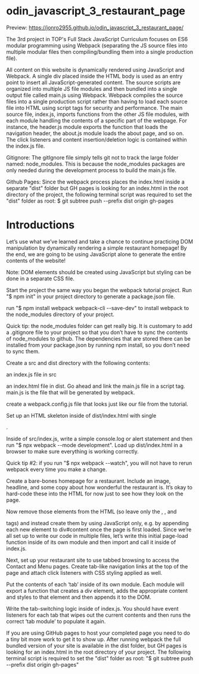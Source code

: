 # odin_javascript_3_restaurant_page

Preview: https://jonro2955.github.io/odin_javascript_3_restaurant_page/

The 3rd project in TOP's Full Stack JavaScript Curriculum focuses on ES6 modular programming using Webpack (separating the JS source files into multiple modular files then compiling/bundling them into a single production file).

All content on this website is dynamically rendered using JavaScript and Webpack. A single div placed inside the HTML body is used as an entry point to insert all JavaScript-generated content. The source scripts are organized into multiple JS file modules and then bundled into a single output file called main.js using Webpack. Webpack compiles the source files into a single production script rather than having to load each source file into HTML using script tags for security and performance. The main source file, index.js, imports functions from the other JS file modules, with each module handling the contents of a specific part of the webpage. For instance, the header.js module exports the function that loads the navigation header, the about.js module loads the about page, and so on. The click listeners and content insertion/deletion logic is contained within the index.js file. 

Gitignore: The gitIgnore file simply tells git not to track the large folder named: node_modules. This is because the node_modules packages are only needed during the development process to build the main.js file.

Github Pages: Since the webpack process places the index.html inside a separate "dist" folder but GH pages is looking for an index.html in the root directory of the project, the following terminal script was required to set the "dist" folder as root:
  $ git subtree push --prefix dist origin gh-pages


# Introductions

Let’s use what we’ve learned and take a chance to continue practicing DOM manipulation by dynamically rendering a simple restaurant homepage! By the end, we are going to be using JavaScript alone to generate the entire contents of the website!

Note: DOM elements should be created using JavaScript but styling can be done in a separate CSS file.

Start the project the same way you began the webpack tutorial project. Run "$ npm init" in your project directory to generate a package.json file.

run "$ npm install webpack webpack-cli --save-dev" to install webpack to the node_modules directory of your project.

Quick tip: the node_modules folder can get really big. It is customary to add a .gitignore file to your project so that you don’t have to sync the contents of node_modules to github. The dependencies that are stored there can be installed from your package.json by running npm install, so you don’t need to sync them.

Create a src and dist directory with the following contents:

an index.js file in src

an index.html file in dist. Go ahead and link the main.js file in a script tag. main.js is the file that will be generated by webpack.

create a webpack.config.js file that looks just like our file from the tutorial.

Set up an HTML skeleton inside of dist/index.html with single <div id="content">.

Inside of src/index.js, write a simple console.log or alert statement and then run "$ npx webpack --mode development". Load up dist/index.html in a browser to make sure everything is working correctly.

Quick tip #2: if you run "$ npx webpack --watch", you will not have to rerun webpack every time you make a change.

Create a bare-bones homepage for a restaurant. Include an image, headline, and some copy about how wonderful the restaurant is. It’s okay to hard-code these into the HTML for now just to see how they look on the page.

Now remove those elements from the HTML (so leave only the <html>, <body>, and <div id="content"> tags) and instead create them by using JavaScript only, e.g. by appending each new element to div#content once the page is first loaded. Since we’re all set up to write our code in multiple files, let’s write this initial page-load function inside of its own module and then import and call it inside of index.js.

Next, set up your restaurant site to use tabbed browsing to access the Contact and Menu pages. Create tab-like navigation links at the top of the page and attach click listeners with CSS styling applied as well. 

Put the contents of each ‘tab’ inside of its own module. Each module will export a function that creates a div element, adds the appropriate content and styles to that element and then appends it to the DOM.

Write the tab-switching logic inside of index.js. You should have event listeners for each tab that wipes out the current contents and then runs the correct ‘tab module’ to populate it again.

If you are using GitHub pages to host your completed page you need to do a tiny bit more work to get it to show up. After running webpack the full bundled version of your site is available in the dist folder, but GH pages is looking for an index.html in the root directory of your project. The following terminal script is required to set the "dist" folder as root: "$ git subtree push --prefix dist origin gh-pages"